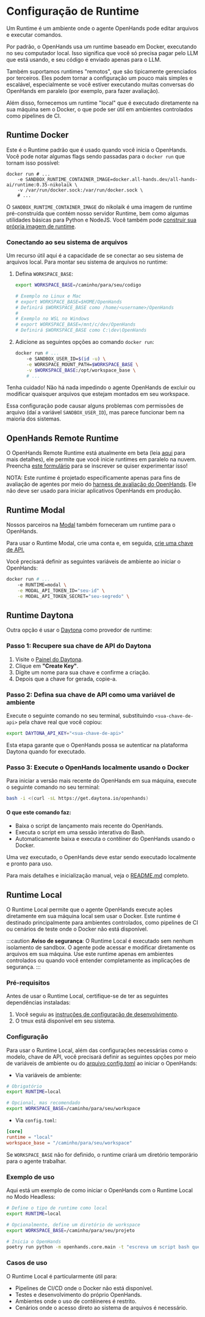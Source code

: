 # Configuração de Runtime

Um Runtime é um ambiente onde o agente OpenHands pode editar arquivos e executar comandos.

Por padrão, o OpenHands usa um runtime baseado em Docker, executando no seu computador local. Isso significa que você só precisa pagar pelo LLM que está usando, e seu código é enviado apenas para o LLM.

Também suportamos runtimes "remotos", que são tipicamente gerenciados por terceiros. Eles podem tornar a configuração um pouco mais simples e escalável, especialmente se você estiver executando muitas conversas do OpenHands em paralelo (por exemplo, para fazer avaliação).

Além disso, fornecemos um runtime "local" que é executado diretamente na sua máquina sem o Docker, o que pode ser útil em ambientes controlados como pipelines de CI.

## Runtime Docker
Este é o Runtime padrão que é usado quando você inicia o OpenHands. Você pode notar algumas flags sendo passadas para o `docker run` que tornam isso possível:

```
docker run # ...
    -e SANDBOX_RUNTIME_CONTAINER_IMAGE=docker.all-hands.dev/all-hands-ai/runtime:0.35-nikolaik \
    -v /var/run/docker.sock:/var/run/docker.sock \
    # ...
```

O `SANDBOX_RUNTIME_CONTAINER_IMAGE` do nikolaik é uma imagem de runtime pré-construída que contém nosso servidor Runtime, bem como algumas utilidades básicas para Python e NodeJS. Você também pode [construir sua própria imagem de runtime](how-to/custom-sandbox-guide).

### Conectando ao seu sistema de arquivos
Um recurso útil aqui é a capacidade de se conectar ao seu sistema de arquivos local. Para montar seu sistema de arquivos no runtime:
1. Defina `WORKSPACE_BASE`:

    ```bash
    export WORKSPACE_BASE=/caminho/para/seu/codigo

    # Exemplo no Linux e Mac
    # export WORKSPACE_BASE=$HOME/OpenHands
    # Definirá $WORKSPACE_BASE como /home/<username>/OpenHands
    #
    # Exemplo no WSL no Windows
    # export WORKSPACE_BASE=/mnt/c/dev/OpenHands
    # Definirá $WORKSPACE_BASE como C:\dev\OpenHands
    ```
2. Adicione as seguintes opções ao comando `docker run`:

    ```bash
    docker run # ...
        -e SANDBOX_USER_ID=$(id -u) \
        -e WORKSPACE_MOUNT_PATH=$WORKSPACE_BASE \
        -v $WORKSPACE_BASE:/opt/workspace_base \
        # ...
    ```

Tenha cuidado! Não há nada impedindo o agente OpenHands de excluir ou modificar quaisquer arquivos que estejam montados em seu workspace.

Essa configuração pode causar alguns problemas com permissões de arquivo (daí a variável `SANDBOX_USER_ID`), mas parece funcionar bem na maioria dos sistemas.

## OpenHands Remote Runtime

O OpenHands Remote Runtime está atualmente em beta (leia [aqui](https://runtime.all-hands.dev/) para mais detalhes), ele permite que você inicie runtimes em paralelo na nuvem. Preencha [este formulário](https://docs.google.com/forms/d/e/1FAIpQLSckVz_JFwg2_mOxNZjCtr7aoBFI2Mwdan3f75J_TrdMS1JV2g/viewform) para se inscrever se quiser experimentar isso!

NOTA: Este runtime é projetado especificamente apenas para fins de avaliação de agentes por meio do [harness de avaliação do OpenHands](https://github.com/All-Hands-AI/OpenHands/tree/main/evaluation). Ele não deve ser usado para iniciar aplicativos OpenHands em produção.

## Runtime Modal
Nossos parceiros na [Modal](https://modal.com/) também forneceram um runtime para o OpenHands.

Para usar o Runtime Modal, crie uma conta e, em seguida, [crie uma chave de API.](https://modal.com/settings)

Você precisará definir as seguintes variáveis de ambiente ao iniciar o OpenHands:
```bash
docker run # ...
    -e RUNTIME=modal \
    -e MODAL_API_TOKEN_ID="seu-id" \
    -e MODAL_API_TOKEN_SECRET="seu-segredo" \
```

## Runtime Daytona

Outra opção é usar o [Daytona](https://www.daytona.io/) como provedor de runtime:

### Passo 1: Recupere sua chave de API do Daytona
1. Visite o [Painel do Daytona](https://app.daytona.io/dashboard/keys).
2. Clique em **"Create Key"**.
3. Digite um nome para sua chave e confirme a criação.
4. Depois que a chave for gerada, copie-a.

### Passo 2: Defina sua chave de API como uma variável de ambiente
Execute o seguinte comando no seu terminal, substituindo `<sua-chave-de-api>` pela chave real que você copiou:
```bash
export DAYTONA_API_KEY="<sua-chave-de-api>"
```

Esta etapa garante que o OpenHands possa se autenticar na plataforma Daytona quando for executado.

### Passo 3: Execute o OpenHands localmente usando o Docker
Para iniciar a versão mais recente do OpenHands em sua máquina, execute o seguinte comando no seu terminal:
```bash
bash -i <(curl -sL https://get.daytona.io/openhands)
```

#### O que este comando faz:
- Baixa o script de lançamento mais recente do OpenHands.
- Executa o script em uma sessão interativa do Bash.
- Automaticamente baixa e executa o contêiner do OpenHands usando o Docker.

Uma vez executado, o OpenHands deve estar sendo executado localmente e pronto para uso.

Para mais detalhes e inicialização manual, veja o [README.md](https://github.com/All-Hands-AI/OpenHands/blob/main/openhands/runtime/impl/daytona/README.md) completo.

## Runtime Local

O Runtime Local permite que o agente OpenHands execute ações diretamente em sua máquina local sem usar o Docker. Este runtime é destinado principalmente para ambientes controlados, como pipelines de CI ou cenários de teste onde o Docker não está disponível.

:::caution
**Aviso de segurança**: O Runtime Local é executado sem nenhum isolamento de sandbox. O agente pode acessar e modificar diretamente os arquivos em sua máquina. Use este runtime apenas em ambientes controlados ou quando você entender completamente as implicações de segurança.
:::

### Pré-requisitos

Antes de usar o Runtime Local, certifique-se de ter as seguintes dependências instaladas:

1. Você seguiu as [instruções de configuração de desenvolvimento](https://github.com/All-Hands-AI/OpenHands/blob/main/Development.md).
2. O tmux está disponível em seu sistema.

### Configuração

Para usar o Runtime Local, além das configurações necessárias como o modelo, chave de API, você precisará definir as seguintes opções por meio de variáveis de ambiente ou do [arquivo config.toml](https://github.com/All-Hands-AI/OpenHands/blob/main/config.template.toml) ao iniciar o OpenHands:

- Via variáveis de ambiente:

```bash
# Obrigatório
export RUNTIME=local

# Opcional, mas recomendado
export WORKSPACE_BASE=/caminho/para/seu/workspace
```

- Via `config.toml`:

```toml
[core]
runtime = "local"
workspace_base = "/caminho/para/seu/workspace"
```

Se `WORKSPACE_BASE` não for definido, o runtime criará um diretório temporário para o agente trabalhar.

### Exemplo de uso

Aqui está um exemplo de como iniciar o OpenHands com o Runtime Local no Modo Headless:

```bash
# Define o tipo de runtime como local
export RUNTIME=local

# Opcionalmente, define um diretório de workspace
export WORKSPACE_BASE=/caminho/para/seu/projeto

# Inicia o OpenHands
poetry run python -m openhands.core.main -t "escreva um script bash que imprima oi"
```

### Casos de uso

O Runtime Local é particularmente útil para:

- Pipelines de CI/CD onde o Docker não está disponível.
- Testes e desenvolvimento do próprio OpenHands.
- Ambientes onde o uso de contêineres é restrito.
- Cenários onde o acesso direto ao sistema de arquivos é necessário.
